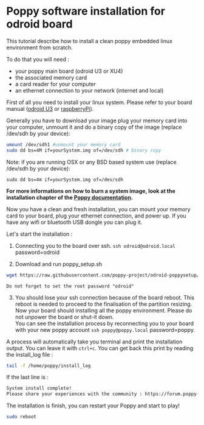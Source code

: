 # Poppy software installation for odroid board

This tutorial describe how to install a clean poppy embedded linux environment from scratch.

To do that you will need :

 - your poppy main board (odroid U3 or XU4)
 - the associated memory card
 - a card reader for your computer
 - an ethernet connection to your network (internet and local)


First of all you need to install your linux system. Please refer to your board manual ([odroid U3](http://com.odroid.com/sigong/nf_file_board/nfile_board_view.php?keyword=&tag=ODROID-U3&bid=243) or [raspberryPi](http://www.raspberrypi.org/downloads/)).

Generally you have to download your image plug your memory card into your computer, unmount it and do a binary copy of the image (replace /dev/sdh by your device):
 ```bash
umount /dev/sdh1 #unmount your memory card
sudo dd bs=4M if=yourSystem.img of=/dev/sdh # binary copy
```

Note: if you are running OSX or any BSD based system use (replace /dev/sdh by your device): 
```
sudo dd bs=4m if=yourSystem.img of=/dev/sdh
```

**For more informations on how to burn a system image, look at the installation chapter of the [Poppy documentation](http://docs.poppy-project.org/en/installation/burn-an-image-file.html#write-an-image-to-the-sd-card).**

Now you have a clean and fresh installation, you can mount your memory card to your board, plug your ethernet connection, and power up.
If you have any wifi or bluetooth USB dongle you can plug it.

Let's start the installation :

 1. Connecting you to the board over ssh. `ssh odroid@odroid.local` password=odroid

 2. Download and run poppy_setup.sh
```bash
wget https://raw.githubusercontent.com/poppy-project/odroid-poppysetup/master/poppy_setup.sh -O poppy_setup.sh && sudo bash poppy_setup.sh poppy-humanoid
```
    Do not forget to set the root password "odroid"

 3. You should lose your ssh connection because of the board reboot. This reboot is needed to proceed to the finalisation of the partition resizing. Now your board should installing all the poppy environment. Please do not unpower the board or shut-it down.  
 You can see the installation process by reconnecting you to your board with your new poppy account `ssh poppy@poppy.local` password=poppy.

  A process will automatically take you terminal and print the installation output. You can leave it with `ctrl+c`. You can get back this print by reading the install_log file :
```bash
tail -f /home/poppy/install_log
```
If the last line is :
```bash
System install complete!
Please share your experiences with the community : https://forum.poppy-project.org/
```
The installation is finish, you can restart your Poppy and start to play!
```bash
sudo reboot
```
